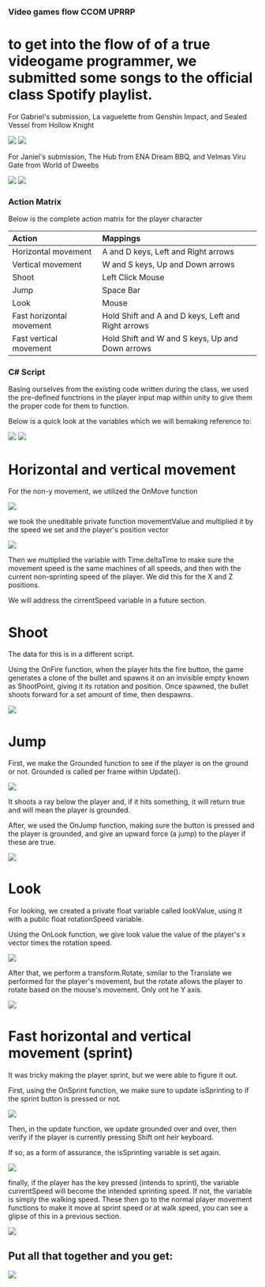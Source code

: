 
<h3>Video games flow CCOM UPRRP</h3>
<h1> to get into the flow of of a true videogame programmer, we submitted some songs to the official class Spotify playlist.</h1>

<p>For Gabriel's submission, La vaguelette from Genshin Impact, and Sealed Vessel from Hollow Knight</p>
<img src="LaVaguelette.png">
<img src="SealedVessel.png">

<p>For Janiel's submission, The Hub from ENA Dream BBQ, and Velmas Viru Gate from World of Dweebs</p>
<img src="TheHub.png">
<img src="VelmasViruGate.png">

<h3>Action Matrix</h3>
<p>Below is the complete action matrix for the player character</p>

| Action                  | Mappings  |
| :-------                | :-------- |
| Horizontal movement     | A and D keys, Left and Right arrows |
| Vertical movement       | W and S keys, Up and Down arrows  |
| Shoot                   | Left Click Mouse  |
| Jump                    | Space Bar  |
| Look                    | Mouse  |
| Fast horizontal movement| Hold Shift and A and D keys, Left and Right arrows |
| Fast vertical movement  | Hold Shift and W and S keys, Up and Down arrows  |

<h3> C# Script </h3>
<p>Basing ourselves from the existing code written during the class, we used the pre-defined functrions in the player input map within unity to give them the proper code for them to function.</p>
<p>Below is a quick look at the variables which we will bemaking reference to:</p>
<img src="movementVariables.png">
<img src="shootingVariables.png">


<h1>Horizontal and vertical movement</h1>
<p>For the non-y movement, we utilized the OnMove function</p>
<img src="OnMove.png">
<p>we took the uneditable private function movementValue and multiplied it by the speed we set and the player's position vector</p>
<img src="transformTranslate.png">
<p>Then we multiplied the variable with Time.deltaTime to make sure the movement speed is the same machines of all speeds, and then with the current non-sprinting speed of the player. We did this for the X and Z positions.
<p>We will address the cirrentSpeed variable in a future section.</p>

<h1>Shoot</h1>
<p>The data for this is in a different script.</p>
<p>Using the OnFire function, when the player hits the fire button, the game generates a clone of the bullet and spawns it on an invisible empty known as ShootPoint, giving it its rotation and position. Once spawned, the bullet shoots forward for a set amount of time, then despawns.</p>
<img src="OnFire.png">

<h1>Jump</h1>
<p>First, we make the Grounded function to see if the player is on the ground or not. Grounded is called per frame within Update().</p>
<img src="Grounded.png">
<p>It shoots a ray below the player and, if it hits something, it will return true and will mean the player is grounded.</p>
<p>After, we used the OnJump function, making sure the button is pressed and the player is grounded, and give an upward force (a jump) to the player if these are true.</p>
<img src="OnJump.png">

<h1>Look</h1>
<p>For looking, we created a private float variable called lookValue, using it with a public float rotationSpeed variable.</p>
<p>Using the OnLook function, we give look value the value of the player's x vector times the rotation speed.</p>
<img src="OnLook.png">
<p>After that, we perform a transform.Rotate, similar to the Translate we performed for the player's movement, but the rotate allows the player to rotate based on the mouse's movement. Only ont he Y axis.</p>
<img src="transformRotate.png">


<h1>Fast horizontal and vertical movement (sprint)</h1>
<p>It was tricky making the player sprint, but we were able to figure it out.</p>
<p>First, using the OnSprint function, we make sure to update isSprinting to if the sprint button is pressed or not.</p>
<img src="OnSprint.png">
<p>Then, in the update function, we update grounded over and over, then verify if the player is currently pressing Shift ont heir keyboard.</p>
<p>If so, as a form of assurance, the isSprinting variable is set again.</p>
<img src="IsSprinting.png">
<p>finally, if the player has the key pressed (intends to sprint), the variable currentSpeed will become the intended sprinting speed. If not, the variable is simply the walking speed. These then go to the normal player movement functions to make it move at sprint speed or at walk speed, you can see a glipse of this in a previous section.</p>
<img src="transformTranslate.png">


<h2>Put all that together and you get:</h2>
<img src="JumpRunGameplay.gif">

